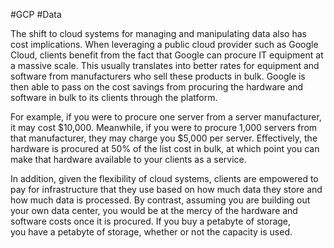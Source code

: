 #GCP #Data 

The shift to cloud systems for managing and manipulating data also has cost implications. When leveraging a public cloud provider such as Google Cloud, clients benefit from the fact that Google can procure IT equipment at a massive scale. This usually translates into better rates for equipment and software from manufacturers who sell these products in bulk. Google is then able to pass on the cost savings from procuring the hardware and software in bulk to its clients through the platform.

For example, if you were to procure one server from a server manufacturer, it may cost $10,000. Meanwhile, if you were to procure 1,000 servers from that manufacturer, they may charge you $5,000 per server. Effectively, the hardware is procured at 50% of the list cost in bulk, at which point you can make that hardware available to your clients as a service.

In addition, given the flexibility of cloud systems, clients are empowered to pay for infrastructure that they use based on how much data they store and how much data is processed. By contrast, assuming you are building out your own data center, you would be at the mercy of the hardware and software costs once it is procured. If you buy a petabyte of storage, you have a petabyte of storage, whether or not the capacity is used.